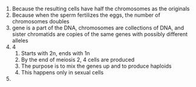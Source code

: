 1. Because the resulting cells have half the chromosomes as the originals
2. Because when the sperm fertilizes the eggs, the number of chromosomes doubles
3. gene is a part of the DNA, chromosomes are collections of DNA, and sister chromatids are copies of the same genes with possibly different alleles
4. 4
	1. Starts with 2n, ends with 1n
	2. By the end of meiosis 2, 4 cells are produced
	3. The purpose is to mix the genes up and to produce haploids
	4. This happens only in sexual cells
5. 